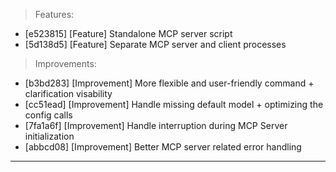 > Features:
- [e523815] [Feature] Standalone MCP server script
- [5d138d5] [Feature] Separate MCP server and client processes

> Improvements:
- [b3bd283] [Improvement] More flexible and user-friendly  command + clarification visability
- [cc51ead] [Improvement] Handle missing default model + optimizing the config calls
- [7fa1a6f] [Improvement] Handle interruption during MCP Server initialization
- [abbcd08] [Improvement] Better MCP server related error handling


---
